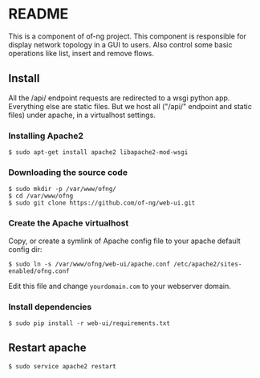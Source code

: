 # README

This is a component of of-ng project. This component is responsible for display
network topology in a GUI to users. Also control some basic operations like
list, insert and remove flows.

## Install

All the /api/ endpoint requests are redirected to a wsgi python app. Everything
else are static files. But we host all ("/api/" endpoint and static files) under
apache, in a virtualhost settings.

### Installing Apache2

```
$ sudo apt-get install apache2 libapache2-mod-wsgi
```

### Downloading the source code

```
$ sudo mkdir -p /var/www/ofng/
$ cd /var/www/ofng
$ sudo git clone https://github.com/of-ng/web-ui.git
```

### Create the Apache virtualhost

Copy, or create a symlink of Apache config file to your apache default config
dir:

```
$ sudo ln -s /var/www/ofng/web-ui/apache.conf /etc/apache2/sites-enabled/ofng.conf
```

Edit this file and change `yourdomain.com` to your webserver domain.

### Install dependencies

```
$ sudo pip install -r web-ui/requirements.txt
```

## Restart apache

```
$ sudo service apache2 restart
```
